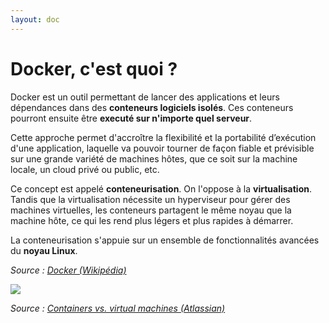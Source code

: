 ```yaml
---
layout: doc
---
```


# Docker, c'est quoi ?

Docker est un outil permettant de lancer des applications et leurs dépendances dans des **conteneurs logiciels isolés**.
Ces conteneurs pourront ensuite être **executé sur n'importe quel serveur**.

Cette approche permet d'accroître la flexibilité et la portabilité d’exécution d'une application,
laquelle va pouvoir tourner de façon fiable et prévisible sur une grande variété de machines hôtes,
que ce soit sur la machine locale, un cloud privé ou public, etc.

Ce concept est appelé **conteneurisation**. On l'oppose à la **virtualisation**.
Tandis que la virtualisation nécessite un hyperviseur pour gérer des machines virtuelles,
les conteneurs partagent le même noyau que la machine hôte, ce qui les rend plus légers et plus rapides à démarrer.

La conteneurisation s'appuie sur un ensemble de fonctionnalités avancées du **noyau Linux**.

*Source : [Docker (Wikipédia)](https://fr.wikipedia.org/wiki/Docker_(logiciel))*

![](/docker/containers-vs-virtualization.jpg)

*Source : [Containers vs. virtual machines (Atlassian)](https://www.atlassian.com/microservices/cloud-computing/containers-vs-vms)*
